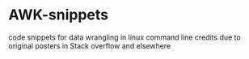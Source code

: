 # AWK-snippets
code snippets for data wrangling in linux command line
credits due to original posters in Stack overflow and elsewhere
